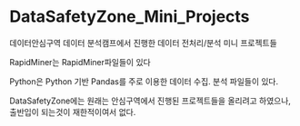 # DataSafetyZone_Mini_Projects

데이터안심구역 데이터 분석캠프에서 진행한 데이터 전처리/분석 미니 프로젝트들


RapidMiner는 RapidMiner파일들이 있다

Python은 Python 기반 Pandas를 주로 이용한 데이터 수집. 분석 파일들이 있다.

DataSafetyZone에는 원래는 안심구역에서 진행된 프로젝트들을 올리려고 하였으나, 출반입이 되는것이 재한적이여서 없다.
